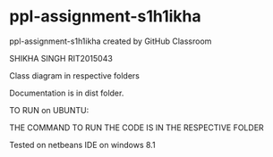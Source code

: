 # ppl-assignment-s1h1ikha
ppl-assignment-s1h1ikha created by GitHub Classroom

SHIKHA SINGH
RIT2015043

Class diagram in respective folders

Documentation is in dist folder.


TO RUN on UBUNTU:  

THE COMMAND TO RUN THE CODE IS IN THE RESPECTIVE FOLDER

Tested on netbeans IDE on windows 8.1

